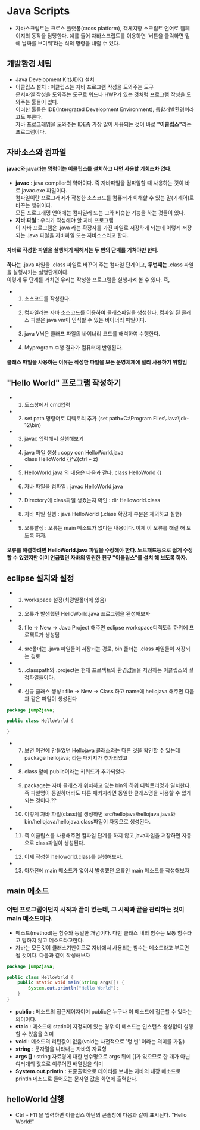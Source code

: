 # Java Scripts
- 자바스크립트는 크로스 플랫폼(cross platform), 객체지향 스크립트 언어로 웹페이지의 동작을 담당한다. 예를 들어 자바스크립트를 이용하면 ‘버튼을 클릭하면 밑에 날짜를 보여줘’라는 식의 명령을 내릴 수 있다.
## 개발환경 세팅
- Java Development Kit(JDK) 설치
- 이클립스 설치 : 이클립스는 자바 프로그램 작성을 도와주는 도구<br/>문서파일 작성을 도와주는 도구로 워드나 HWP가 있는 것처럼 프로그램 작성을 도와주는 툴들이 있다.<br/>  이러한 툴들은 IDE(Intergrated Development Environment), 통합개발환경이라고도 부른다.<br/> 자바 프로그래밍을 도와주는 IDE중 가장 많이 사용되는 것이 바로 <strong>"이클립스"</strong>라는 프로그램이다.
## 자바소스와 컴파일
#### javac와 java라는 명령어는 이클립스를 설치하고 나면 사용할 기회조차 없다.
- <strong>javac</strong> :  java compiler의 약어이다. 즉 자바파일을 컴파일할 때 사용하는 것이 바로 javac.exe 파일이다.<br/> 컴파일이란 프로그래머가 작성한 소스코드를 컴퓨터가 이해할 수 있는 말(기계어)로 바꾸는 행위이다. <br/>모든 프로그래밍 언어에는 컴파일러 또는 그와 비슷한 기능을 하는 것들이 있다.
- <strong>자바 파일</strong> : 우리가 작성해야 할 자바 프로그램<br/>이 자바 프로그램은 .java 라는 확장자를 가진 파일로 저장하게 되는데 이렇게 저장되는 .java 파일을 자바파일 또는 자바소스라고 한다.
#### 자바로 작성한 파일을 실행하기 위해서는 두 번의 단계를 거쳐야만 한다. 
<strong>하나</strong>는 .java 파일을 .class 파일로 바꾸어 주는 컴파일 단계이고, <strong>두번째는</strong> .class 파일을 실행시키는 실행단계이다. <br/>이렇게 두 단계를 거치면 우리는 작성한 프로그램을 실행시켜 볼 수 있다. 즉,
- 1. 소스코드를 작성한다.
- 2. 컴파일러는 자바 소스코드를 이용하여 클래스파일을 생성한다. 컴파일 된 클래스 파일은 java vm이 인식할 수 있는 바이너리 파일이다.
- 3. java VM은 클래프 파일의 바이너리 코드를 해석하여 수행한다.
- 4. Myprogram 수행 결과가 컴퓨터에 반영된다.
#### 클래스 파일을 사용하는 이유는 작성한 파일을 모든 운영체제에 널리 사용하기 위함임

## "Hello World" 프로그램 작성하기
- 1. 도스창에서 cmd입력
- 2. set path 명령어로 디렉토리 추가 (set path=C:\Program Files\Java\jdk-12\bin)
- 3. javac 입력해서 실행해보기
- 4. java 파일 생성 : copy con HelloWorld.java<br/>
                    class HelloWorld {}^Z(ctrl + z)
- 5. HelloWorld.java 의 내용은 다음과 같다. class HelloWorld {}
- 6. 자바 파일을 컴파일 : javac HelloWorld.java
- 7. Directory에 class파일 생겼는지 확인 : dir Helloworld.class
- 8. 자바 파일 실행 : java HelloWorld (.class 확장자 부분은 제외하고 실행)
- 9. 오류발생 : 오류는 main 메소드가 없다는 내용이다. 이제 이 오류를 해결 해 보도록 하자.<br/>
#### 오류를 해결하려면 HelloWorld.java 파일을 수정해야 한다. 노트패드등으로 쉽게 수정할 수 있겠지만 이미 언급했던 자바의 영원한 친구 "이클립스"를 설치 해 보도록 하자.
## eclipse 설치와 설정
- 1. workspace 설정(최광일폴더에 있음)
- 2. 오류가 발생했던 HelloWorld.java 프로그램을 완성해보자
- 3. file -> New -> Java Project 해주면 eclipse workspace디렉토리 하위에 프로젝트가 생성딤
- 4. src폴더는 .java 파일들이 저장되는 경로, bin 폴더는 .class 파일들이 저장되는 경로
- 5. .classpath와 .project는 현재 프로젝트의 환경값들을 저장하는 이클립스의 설정파일들이다.
- 6. 신규 클래스 생성 : file -> New -> Class 하고 name에 hellojava 해주면 다음과 같은 파일이 생성된다
```java
package jump2java;

public class HelloWorld {

}
```
- 7. 보면 이전에 만들었던 Hellojava 클래스와는 다른 것을 확인할 수 있는데 package hellojava; 라는 패키지가 추가되었고
- 8. class 앞에 public이라는 키워드가 추가되었다.
- 9. package는 자바 클래스가 위치하고 있는 bin의 하위 디렉토리명과 일치한다. 즉 파일명이 동일하더라도 다른 패키지라면 동일한 클래스명을 사용할 수 있게되는 것이다.??
- 10. 이렇게 자바 파일(class)을 생성하면 src/hellojava/hellojava.java와 bin/hellojava/hellojava.class파일이 자동으로 생성된다.
- 11. 즉 이클립스를 사용해주면 컴파일 단계를 하지 않고 java파일을 저장하면 자동으로 class파일이 생성된다.
- 12. 이제 작성한 helloworld.class를 실행해보자.
- 13. 아까전에 main 메소드가 없어서 발생했던 오류인 main 메소드를 작성해보자
## main 메소드
### 어떤 프로그램이던지 시작과 끝이 있는데, 그 시작과 끝을 관리하는 것이 main 메소드이다.
- 메소드(method)는 함수와 동일한 개념이다. 다만 클래스 내의 함수는 보통 함수라고 말하지 않고 메소드라고한다.
- 자바는 모든것이 클래스기반이므로 자바에서 사용되는 함수는 메소드라고 부르면 될 것이다. 다음과 같이 작성해보자
```java
package jump2java;

public class HelloWorld {
    public static void main(String args[]) {
        System.out.println("Hello World");
    }
}
```
- <strong>public</strong> : 메소드의 접근제어자이며 public은 누구나 이 메소드에 접근할 수 있다는 의미이다.
- <strong>staic</strong> : 메소드에 static이 지정되어 있는 경우 이 메소드는 인스턴스 생성없이 실행할 수 있음을 의미
- <strong>void</strong> : 메소드의 리턴값이 없음(void는 사전적으로 '텅 빈' 이라는 의미를 가짐)
- <strong>string</strong> : 문자열을 나타내는 자바의 자료형
- <strong>args []</strong> : string 자료형에 대한 변수명으로 args 뒤에 []가 있으므로 한 개가 아닌 여러개의 값으로 이루어진 배열임을 의미 
- <strong>System.out.printIn</strong> : 표준출력으로 데이터를 보내는 자바의 내장 메소드로 printIn 메소드로 들어오는 문자열 값을 화면에 출력한다.
## helloWorld 실행
- Ctrl - F11 을 입력하면 이클립스 하단의 콘솔창에 다음과 같이 표시된다. "Hello World!"
